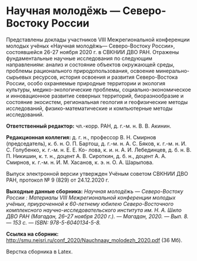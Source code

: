 # Научная молодёжь &mdash; Северо-Востоку России
Представлены доклады участников VIII Межрегиональной конференции молодых учёных
  «Научная молодёжь&mdash; Северо-Востоку России», состоявшейся 26-27 ноября
  2020 г. в СВКНИИ ДВО РАН.
   Отражены фундаментальные научные исследования по следующим
   направлениям: анализ и состояние объектов окружающей среды,
   проблемы рационального природопользования,
   освоение минерально-сырьевых ресурсов,
   история освоения и развития Северо-Востока России,
   особо охраняемые природные территории и экология культуры,
   медико-экологические проблемы,
   социально-экономическое и инновационное развитие северных территорий,
   биоразнообразие и состояние экосистем,
   региональная геология и геофизические методы исследований,
   физико-математические и компьютерные методы исследований.
   
   **Ответственный редактор:** чл.-корр. РАН, д. г.-м. н. В. В. Акинин.
   
**Редакционная коллегия:** д. г. н., профессор В. Н. Смирнов (председатель),
к. б. н. О. П. Бартош, д. г.-м. н. А. С. Бяков, к. г.-м. н. И. С. Голубенко, к. г.-м. н. Е. Е. Ко-
лова, к. и. н. А. И. Лебединцев, д. б. н. В. П. Никишин, к. т. н., доцент А. В. Сироткин,
д. б. н., доцент А. А. Смирнов, к. г.-м. н. И. М. Хасанов, к. э. н. О. А. Шарыпова.

Выпуск электронной версии утвержден Учёным советом СВКНИИ ДВО РАН, протокол
№&nbsp;9 (829) от 24.12.2020 г.

**Выходные данные сборника:** *Научная молодёжь — Северо-Востоку России : Материалы VIII Межрегиональной конференции молодых учёных, приуроченной к 60-летнему юбилею Северо-Восточного комплексного научно-исследовательского института им. Н. А. Шило ДВО РАН (Магадан, 26–27 ноября 2020&nbsp;г.). — Магадан, 2020. — Вып.&nbsp;8. — 153&nbsp;с. — ISBN: 978-5-6040134-5-8.*

**Ссылка на сборник:** http://smu.neisri.ru/conf_2020/Nauchnaay_molodezh_2020.pdf (36 Мб).

Верстка сборника в Latex.
